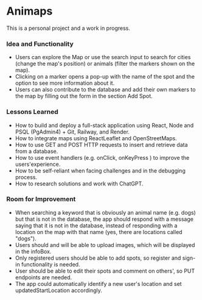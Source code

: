 # Animaps

This is a personal project and a work in progress.

### Idea and Functionality

* Users can explore the Map or use the search input to search for cities (change the map's position) or animals (filter the markers shown on the map).
* Clicking on a marker opens a pop-up with the name of the spot and the option to see more information about it.
* Users can also contribute to the database and add their own markers to the map by filling out the form in the section Add Spot. 

### Lessons Learned

* How to build and deploy a full-stack application using React, Node and PSQL (PgAdmin4) + Git, Railway, and Render.
* How to integrate maps using ReactLeaflet and OpenStreetMaps. 
* How to use GET and POST HTTP requests to insert and retrieve data from a database.
* How to use event handlers (e.g. onClick, onKeyPress ) to improve the users'experience.
* How to be self-reliant when facing challenges and in the debugging process.
* How to research solutions and work with ChatGPT.

### Room for Improvement

* When searching a keyword that is obviously an animal name (e.g. dogs) but that is not in the database, the app should respond with a message saying that it is not in the database, instead of responding with a location on the map with that name (yes, there are locations called "dogs").
* Users should and will be able to upload images, which will be displayed in the infoBox.
* Only registered users should be able to add spots, so register and sign-in functionality is needed. 
* User should be able to edit their spots and comment on others', so PUT endpoints are needed.
* The app could automatically identify a new user's location and set updatedStartLocation accordingly. 



